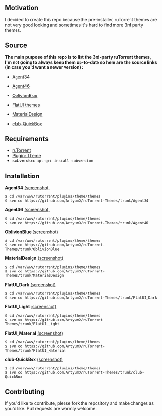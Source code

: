## Motivation
I decided to create this repo because the pre-installed ruTorrent themes are not very good looking and sometimes it's hard to find more 3rd party themes.

## Source
**The main purpose of this repo is to list the 3rd-party ruTorrent themes, I'm not going to always keep them up-to-date so here are the source links (in case you'd want a newer version) :**
 
* [Agent34](https://code.google.com/p/agent34/)
 
* [Agent46](https://code.google.com/p/agent46/)
 
* [OblivionBlue](https://github.com/InAnimaTe/rutorrent-themes/tree/master/OblivionBlue)

* [FlatUI themes](https://github.com/exetico/FlatUI)

* [MaterialDesign](https://github.com/tomcdj71/ruTorrent-MaterialDesign)

* [club-QuickBox](https://github.com/QuickBox/club-QuickBox)

## Requirements
 
* [ruTorrent](https://github.com/Novik/ruTorrent)
* [Plugin: Theme](https://github.com/Novik/ruTorrent/wiki/PluginTheme)
* subversion: `apt-get install subversion`

## Installation
 
**Agent34** [(screenshot)](https://raw.githubusercontent.com/ArtyumX/ruTorrent-Themes/master/agent34.png)
```
$ cd /var/www/rutorrent/plugins/theme/themes
$ svn co https://github.com/ArtyumX/ruTorrent-Themes/trunk/Agent34
```
 
**Agent46** [(screenshot)](https://raw.githubusercontent.com/ArtyumX/ruTorrent-Themes/master/agent46.png)
```
$ cd /var/www/rutorrent/plugins/theme/themes
$ svn co https://github.com/ArtyumX/ruTorrent-Themes/trunk/Agent46
```
 
**OblivionBlue** [(screenshot)](https://raw.githubusercontent.com/ArtyumX/ruTorrent-Themes/master/oblivionblue.png)
```
$ cd /var/www/rutorrent/plugins/theme/themes
$ svn co https://github.com/ArtyumX/ruTorrent-Themes/trunk/OblivionBlue
```
 
**MaterialDesign** [(screenshot)](https://raw.githubusercontent.com/ArtyumX/ruTorrent-Themes/master/materialdesign.jpg)
```
$ cd /var/www/rutorrent/plugins/theme/themes
$ svn co https://github.com/ArtyumX/ruTorrent-Themes/trunk/MaterialDesign
```
 
**FlatUI_Dark** [(screenshot)](https://raw.githubusercontent.com/ArtyumX/ruTorrent-Themes/master/FlatUI_Dark.png)
```
$ cd /var/www/rutorrent/plugins/theme/themes
$ svn co https://github.com/ArtyumX/ruTorrent-Themes/trunk/FlatUI_Dark
```
 
**FlatUI_Light** [(screenshot)](https://raw.githubusercontent.com/ArtyumX/ruTorrent-Themes/master/FlatUI_Light.png)
```
$ cd /var/www/rutorrent/plugins/theme/themes
$ svn co https://github.com/ArtyumX/ruTorrent-Themes/trunk/FlatUI_Light
```
 
**FlatUI_Material** [(screenshot)](https://raw.githubusercontent.com/ArtyumX/ruTorrent-Themes/master/FlatUI_Material.png)
```
$ cd /var/www/rutorrent/plugins/theme/themes
$ svn co https://github.com/ArtyumX/ruTorrent-Themes/trunk/FlatUI_Material
```
 
**club-QuickBox** [(screenshot)](https://raw.githubusercontent.com/ArtyumX/ruTorrent-Themes/master/club-QuickBox.png)
```
$ cd /var/www/rutorrent/plugins/theme/themes
$ svn co https://github.com/ArtyumX/ruTorrent-Themes/trunk/club-QuickBox
```

## Contributing
If you'd like to contribute, please fork the repository and make changes as
you'd like. Pull requests are warmly welcome.
